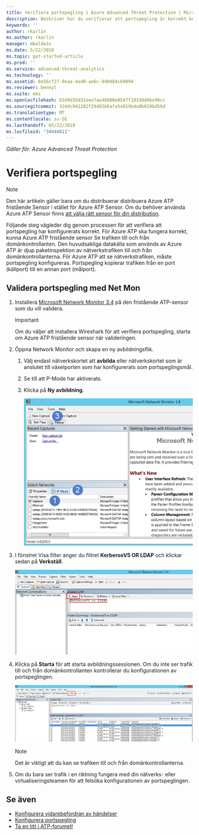 ```yaml
---
title: Verifiera portspegling i Azure Advanced Threat Protection | Microsoft Docs
description: Beskriver hur du verifierar att portspegling är korrekt konfigurerad i Azure ATP
keywords: ''
author: rkarlin
ms.author: rkarlin
manager: mbaldwin
ms.date: 5/22/2018
ms.topic: get-started-article
ms.prod: ''
ms.service: advanced-threat-analytics
ms.technology: ''
ms.assetid: 0a56cf27-9eaa-4ad0-ae6c-9d0484c69094
ms.reviewer: bennyl
ms.suite: ems
ms.openlocfilehash: b3d9d35d31eee7ae46800e0547f18330d66e90cc
ms.sourcegitcommit: 324dc941282f2948366afa5a919bda0b029bd59d
ms.translationtype: MT
ms.contentlocale: sv-SE
ms.lasthandoff: 05/22/2018
ms.locfileid: "34444611"
---
```

*Gäller för: Azure Advanced Threat Protection*



# <a name="validate-port-mirroring"></a>Verifiera portspegling
> [!NOTE] 
> Den här artikeln gäller bara om du distribuerar distribuera Azure ATP fristående Sensor i stället för Azure ATP Sensor. Om du behöver använda Azure ATP Sensor finns [att välja rätt sensor för din distribution](atp-capacity-planning.md#choosing-the-right-sensor-type-for-your-deployment).
 
Följande steg vägleder dig genom processen för att verifiera att portspegling har konfigurerats korrekt. För Azure ATP ska fungera korrekt, kunna Azure ATP fristående sensor Se trafiken till och från domänkontrollanten. Den huvudsakliga datakälla som används av Azure ATP är djup paketinspektion av nätverkstrafiken till och från domänkontrollanterna. För Azure ATP att se nätverkstrafiken, måste portspegling konfigureras. Portspegling kopierar trafiken från en port (källport) till en annan port (målport).

## <a name="validate-port-mirroring-using-net-mon"></a>Validera portspegling med Net Mon
1.  Installera [Microsoft Network Monitor 3.4](http://www.microsoft.com/download/details.aspx?id=4865) på den fristående ATP-sensor som du vill validera.

    > [!IMPORTANT]
    > Om du väljer att installera Wireshark för att verifiera portspegling, starta om Azure ATP fristående sensor när valideringen.

2.  Öppna Network Monitor och skapa en ny avbildningsflik.

    1.  Välj endast nätverkskortet att **avbilda** eller nätverkskortet som är anslutet till växelporten som har konfigurerats som portspeglingsmål.

    2.  Se till att P-Mode har aktiverats.

    3.  Klicka på **Ny avbildning**.

        ![Bild för fliken skapa ny avbildning](media/atp-port-mirroring-capture.png)

3.  I fönstret Visa filter anger du filtret **KerberosV5 OR LDAP** och klickar sedan på **Verkställ**.

    ![Bild för att använda KerberosV5 or LDAP-filter](media/atp-port-mirroring-filter-settings.png)

4.  Klicka på **Starta** för att starta avbildningssessionen. Om du inte ser trafik till och från domänkontrollanten kontrollerar du konfigurationen av portspeglingen.

    ![Bild för att starta avbildningssession](media/atp-port-mirroring-capture-traffic.png)

    > [!NOTE]
    > Det är viktigt att du kan se trafiken till och från domänkontrollanterna.
    

5.  Om du bara ser trafik i en riktning fungera med din nätverks- eller virtualiseringsteamen för att felsöka konfigurationen av portspeglingen.

## <a name="see-also"></a>Se även

- [Konfigurera vidarebefordran av händelser](configure-event-forwarding.md)
- [Konfigurera portspegling](configure-port-mirroring.md)
- [Ta en titt i ATP-forumet!](https://aka.ms/azureatpcommunity)
